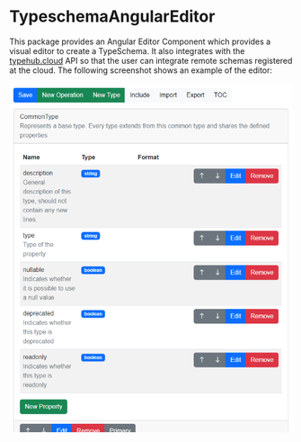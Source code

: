 # TypeschemaAngularEditor

This package provides an Angular Editor Component which provides a visual
editor to create a TypeSchema. It also integrates with the [typehub.cloud](https://typehub.cloud/)
API so that the user can integrate remote schemas registered at the cloud.
The following screenshot shows an example of the editor:

![Preview](./assets/preview.png)
